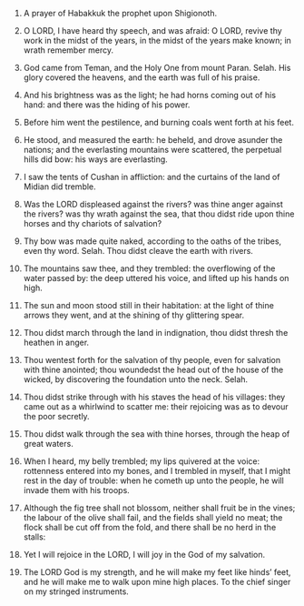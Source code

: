 1. A prayer of Habakkuk the prophet upon Shigionoth.

2. O LORD, I have heard thy speech, and was afraid: O LORD, revive
thy work in the midst of the years, in the midst of the years make
known; in wrath remember mercy.

3. God came from Teman, and the Holy One from mount Paran. Selah. His
glory covered the heavens, and the earth was full of his praise.

4. And his brightness was as the light; he had horns coming out of
his hand: and there was the hiding of his power.

5. Before him went the pestilence, and burning coals went forth at
his feet.

6. He stood, and measured the earth: he beheld, and drove asunder the
nations; and the everlasting mountains were scattered, the perpetual
hills did bow: his ways are everlasting.

7. I saw the tents of Cushan in affliction: and the curtains of the
land of Midian did tremble.

8. Was the LORD displeased against the rivers? was thine anger
against the rivers? was thy wrath against the sea, that thou didst
ride upon thine horses and thy chariots of salvation?

9. Thy bow was
made quite naked, according to the oaths of the tribes, even thy word.
Selah. Thou didst cleave the earth with rivers.

10. The mountains saw thee, and they trembled: the overflowing of the
water passed by: the deep uttered his voice, and lifted up his hands
on high.

11. The sun and moon stood still in their habitation: at the light of
thine arrows they went, and at the shining of thy glittering spear.

12. Thou didst march through the land in indignation, thou didst
thresh the heathen in anger.

13. Thou wentest forth for the salvation of thy people, even for
salvation with thine anointed; thou woundedst the head out of the
house of the wicked, by discovering the foundation unto the neck.
Selah.

14. Thou didst strike through with his staves the head of his
villages: they came out as a whirlwind to scatter me: their rejoicing
was as to devour the poor secretly.

15. Thou didst walk through the sea with thine horses, through the
heap of great waters.

16. When I heard, my belly trembled; my lips quivered at the voice:
rottenness entered into my bones, and I trembled in myself, that I
might rest in the day of trouble: when he cometh up unto the people,
he will invade them with his troops.

17. Although the fig tree shall not blossom, neither shall fruit be
in the vines; the labour of the olive shall fail, and the fields shall
yield no meat; the flock shall be cut off from the fold, and there
shall be no herd in the stalls:

18. Yet I will rejoice in the LORD, I
will joy in the God of my salvation.

19. The LORD God is my strength, and he will make my feet like hinds’
feet, and he will make me to walk upon mine high places. To the chief
singer on my stringed instruments.